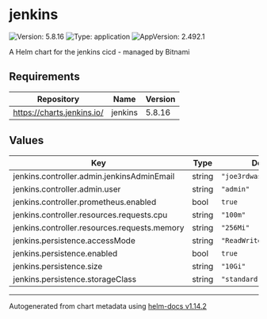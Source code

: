 # jenkins

![Version: 5.8.16](https://img.shields.io/badge/Version-5.8.16-informational?style=flat-square) ![Type: application](https://img.shields.io/badge/Type-application-informational?style=flat-square) ![AppVersion: 2.492.1](https://img.shields.io/badge/AppVersion-2.492.1-informational?style=flat-square)

A Helm chart for the jenkins cicd - managed by Bitnami

## Requirements

| Repository | Name | Version |
|------------|------|---------|
| https://charts.jenkins.io/ | jenkins | 5.8.16 |

## Values

| Key | Type | Default | Description |
|-----|------|---------|-------------|
| jenkins.controller.admin.jenkinsAdminEmail | string | `"joe3rdwash@gmail.com"` |  |
| jenkins.controller.admin.user | string | `"admin"` |  |
| jenkins.controller.prometheus.enabled | bool | `true` |  |
| jenkins.controller.resources.requests.cpu | string | `"100m"` |  |
| jenkins.controller.resources.requests.memory | string | `"256Mi"` |  |
| jenkins.persistence.accessMode | string | `"ReadWriteOnce"` |  |
| jenkins.persistence.enabled | bool | `true` |  |
| jenkins.persistence.size | string | `"10Gi"` |  |
| jenkins.persistence.storageClass | string | `"standard"` |  |

----------------------------------------------
Autogenerated from chart metadata using [helm-docs v1.14.2](https://github.com/norwoodj/helm-docs/releases/v1.14.2)
